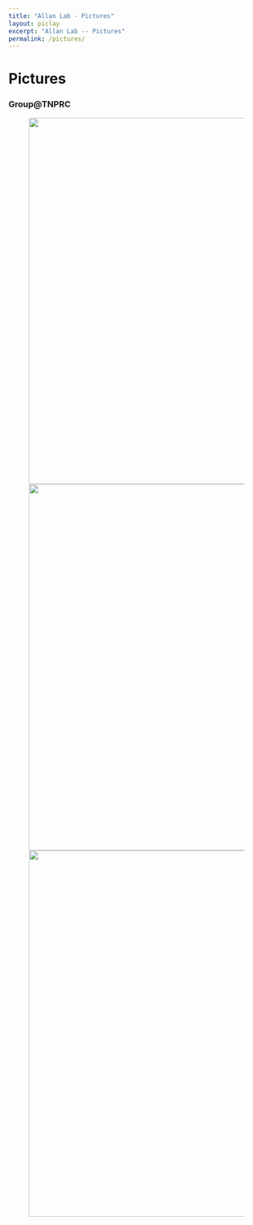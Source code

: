 ```yaml
---
title: "Allan Lab - Pictures"
layout: piclay
excerpt: "Allan Lab -- Pictures"
permalink: /pictures/
---
```


# Pictures

### Group@TNPRC
<figure class="fourth">
  <img src="{{ site.url }}{{ site.baseurl }}/images/TNPRC/Group2017.JPG" style="width: 720px">
  <img src="{{ site.url }}{{ site.baseurl }}/images/TNPRC/TNPRC4.JPG" style="width: 720px">
  <img src="{{ site.url }}{{ site.baseurl }}/images/TNPRC/TNPRC3.JPG" style="width: 720px">
</figure>
